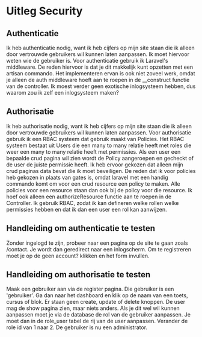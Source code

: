 # Uitleg Security

## Authenticatie

Ik heb authenticatie nodig, want ik heb cijfers op mijn site staan die ik alleen door vertrouwde
gebruikers wil kunnen laten aanpassen. Ik moet hiervoor weten wie de gebruiker is.
Voor authenticatie gebruik ik Laravel's middleware.
De reden hiervoor is dat je dit makkelijk kunt opzetten met een artisan commando.
Het implementeren ervan is ook niet zoveel werk,
omdat je alleen de auth middleware hoeft aan te roepen in de __construct functie van de controller.
Ik moest verder geen exotische inlogsysteem hebben, dus waarom zou ik zelf een inlogsysteem maken?

## Authorisatie

Ik heb authorisatie nodig, want ik heb cijfers op mijn site staan die ik alleen door vertrouwde
gebruikers wil kunnen laten aanpassen.
Voor authorisatie gebruik ik een RBAC systeem dat gebruik maakt van Policies.
Het RBAC systeem bestaat uit Users die een many to many relatie heeft met roles
die weer een many to many relatie heeft met permissies.
Als een user een bepaalde crud pagina wil zien wordt de Policy aangeroepen en
gecheckt of de user de juiste permissie heeft.
Ik heb ervoor gekozen dat alleen mijn crud paginas data bevat die ik moet beveiligen.
De reden dat ik voor policies heb gekozen in plaats van gates is,
omdat laravel met een handig commando komt om voor een crud resource een policy te maken.
Alle policies voor een resource staan dan ook bij de policy voor die resource.
Ik hoef ook alleen een authorizeResource functie aan te roepen in de Controller.
Ik gebruik RBAC, zodat ik kan defineren welke rollen welke permissies hebben en
dat ik dan een user een rol kan aanwijzen.

## Handleiding om authenticatie te testen

Zonder ingelogd te zijn, probeer naar een pagina op de site te gaan zoals /contact.
Je wordt dan geredirect naar een inlogscherm.
Om te registreren moet je op de geen account? klikken en het form invullen.

## Handleiding om authorisatie te testen

Maak een gebruiker aan via de register pagina. Die gebruiker is een 'gebruiker'.
Ga dan naar het dashboard en klik op de naam van een toets, cursus of blok.
Er staan geen create, update of delete knoppen. De user mag de show pagina zien,
maar niets anders.
Als je dit wel wil kunnen aanpassen moet je via de database de rol van de gebruiker aanpassen.
Je moet dan in de role_user tabel de rij van de user aanpassen. Verander de role id van 1 naar 2.
De gebruiker is nu een administrator.

